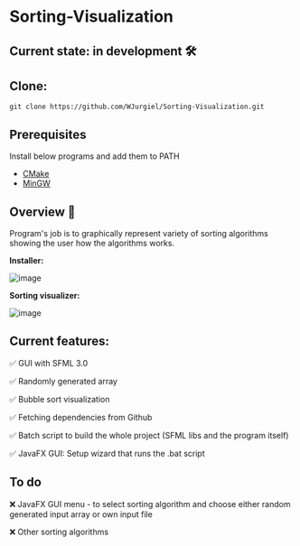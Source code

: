 # Sorting-Visualization
## Current state: in development 🛠
## Clone:
```
git clone https://github.com/WJurgiel/Sorting-Visualization.git
```
## Prerequisites 
Install below programs and add them to PATH 
* [CMake](https://cmake.org)
* [MinGW](https://www.mingw-w64.org)
## Overview 👀
Program's job is to graphically represent variety of sorting algorithms showing the user how the algorithms works.

**Installer:**

![image](https://github.com/user-attachments/assets/e86d5f0f-84e6-467a-b48d-80ec2d42f875)

**Sorting visualizer:**

![image](https://github.com/user-attachments/assets/a47e72d2-d2a9-4219-b014-e6d059d10eba)

## Current features:
✅ GUI with SFML 3.0

✅ Randomly generated array 

✅ Bubble sort visualization

✅ Fetching dependencies from Github

✅ Batch script to build the whole project (SFML libs and the program itself)

✅ JavaFX GUI: Setup wizard that runs the .bat script

## To do
❌ JavaFX GUI menu - to select sorting algorithm and choose either random generated input array or own input file

❌ Other sorting algorithms
